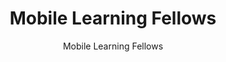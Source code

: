 ---
layout: leaf-node
title: "Mobile Learning Fellows"
title-url: "http://blogs.acu.edu/adamscenter/funding/mobile-learning-fellows/"
author: "Mobile Learning Fellows"
groups: technologies
categories: mobile-devices
topics: scholarly-readings
summary: >
    Mobile Learning Fellows was a temporary position funded at Abiline Christian University
    for the 2013 calendar year.  Summaries of papers are at the linked page. Search
    for the author or paper title for additional information.
cite: >
    Mobile Learning Fellows. (2013) Adams Center for Teaching and Learning. Abiline Christian University.
    Retrieved from : http://blogs.acu.edu/adamscenter/funding/mobile-learning-fellows/
pub-date: 2017-04-17
added-date: 2015-04-17
resource-type: external-page
---